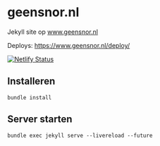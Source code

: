 # geensnor.nl

Jekyll site op www.geensnor.nl

Deploys: https://www.geensnor.nl/deploy/

[![Netlify Status](https://api.netlify.com/api/v1/badges/2904bdc7-8798-4c5a-a256-7104eab6a101/deploy-status)](https://app.netlify.com/sites/geensnor/deploys)

## Installeren

`bundle install`

## Server starten

`bundle exec jekyll serve --livereload --future`
